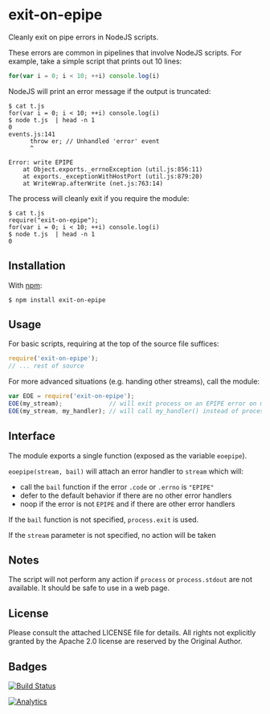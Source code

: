 # exit-on-epipe

Cleanly exit on pipe errors in NodeJS scripts.

These errors are common in pipelines that involve NodeJS scripts. For example,
take a simple script that prints out 10 lines:

```js
for(var i = 0; i < 10; ++i) console.log(i)
```

NodeJS will print an error message if the output is truncated:

```
$ cat t.js
for(var i = 0; i < 10; ++i) console.log(i)
$ node t.js  | head -n 1
0
events.js:141
      throw er; // Unhandled 'error' event
      ^

Error: write EPIPE
    at Object.exports._errnoException (util.js:856:11)
    at exports._exceptionWithHostPort (util.js:879:20)
    at WriteWrap.afterWrite (net.js:763:14)
```

The process will cleanly exit if you require the module:

```
$ cat t.js
require("exit-on-epipe");
for(var i = 0; i < 10; ++i) console.log(i)
$ node t.js  | head -n 1
0
```

## Installation

With [npm](https://www.npmjs.org/package/exit-on-epipe):

    $ npm install exit-on-epipe

## Usage

For basic scripts, requiring at the top of the source file suffices:

```js
require('exit-on-epipe');
// ... rest of source
```

For more advanced situations (e.g. handing other streams), call the module:

```js
var EOE = require('exit-on-epipe');
EOE(my_stream);             // will exit process on an EPIPE error on my_stream
EOE(my_stream, my_handler); // will call my_handler() instead of process.exit
```

## Interface

The module exports a single function (exposed as the variable `eoepipe`).

`eoepipe(stream, bail)` will attach an error handler to `stream` which will:

- call the `bail` function if the error `.code` or `.errno` is `"EPIPE"`
- defer to the default behavior if there are no other error handlers
- noop if the error is not `EPIPE` and if there are other error handlers

If the `bail` function is not specified, `process.exit` is used.

If the `stream` parameter is not specified, no action will be taken

## Notes

The script will not perform any action if `process` or `process.stdout` are not
available.  It should be safe to use in a web page.

## License

Please consult the attached LICENSE file for details.  All rights not explicitly
granted by the Apache 2.0 license are reserved by the Original Author.

## Badges

[![Build Status](https://travis-ci.org/SheetJS/node-exit-on-epipe.svg?branch=master)](https://travis-ci.org/SheetJS/node-exit-on-epipe)

[![Analytics](https://ga-beacon.appspot.com/UA-36810333-1/SheetJS/node-exit-on-epipe?pixel)](https://github.com/SheetJS/node-exit-on-epipe)
